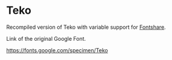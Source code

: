 # Teko

Recompiled version of Teko with variable support for [Fontshare](https://www.fontshare.com/).

Link of the original Google Font.

https://fonts.google.com/specimen/Teko
